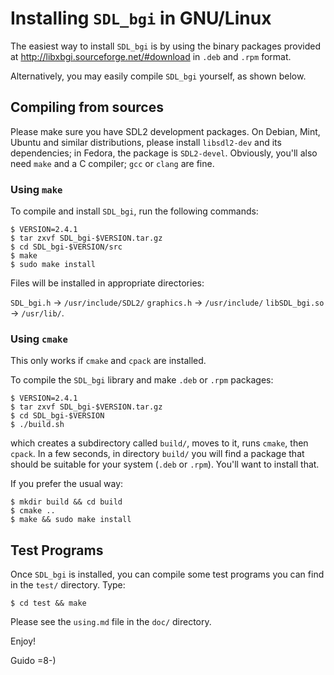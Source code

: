 # Installing `SDL_bgi` in GNU/Linux

The easiest way to install `SDL_bgi` is by using the binary packages
provided at <http://libxbgi.sourceforge.net/#download> in `.deb` and
`.rpm` format.

Alternatively, you may easily compile `SDL_bgi` yourself, as shown below.


## Compiling from sources

Please make sure you have SDL2 development packages. On Debian, Mint,
Ubuntu and similar distributions, please install `libsdl2-dev` and its
dependencies; in Fedora, the package is `SDL2-devel`. Obviously,
you'll also need `make` and a C compiler; `gcc` or `clang` are fine.


### Using `make`

To compile and install `SDL_bgi`, run the following commands:

    $ VERSION=2.4.1
    $ tar zxvf SDL_bgi-$VERSION.tar.gz
    $ cd SDL_bgi-$VERSION/src
    $ make
    $ sudo make install

Files will be installed in appropriate directories:

`SDL_bgi.h`        -> `/usr/include/SDL2/`
`graphics.h`       -> `/usr/include/`
`libSDL_bgi.so`    -> `/usr/lib/`.


### Using `cmake`

This only works if `cmake` and `cpack` are installed.

To compile the `SDL_bgi` library and make `.deb` or `.rpm` packages:

    $ VERSION=2.4.1
    $ tar zxvf SDL_bgi-$VERSION.tar.gz
    $ cd SDL_bgi-$VERSION
    $ ./build.sh

which creates a subdirectory called `build/`, moves to it, runs
`cmake`, then `cpack`. In a few seconds, in directory `build/` you
will find a package that should be suitable for your system (`.deb` or
`.rpm`). You'll want to install that.

If you prefer the usual way:

    $ mkdir build && cd build
    $ cmake ..
    $ make && sudo make install 


## Test Programs

Once `SDL_bgi` is installed, you can compile some test programs you
can find in the `test/` directory. Type:

    $ cd test && make

Please see the `using.md` file in the `doc/` directory.

Enjoy!

Guido =8-)
